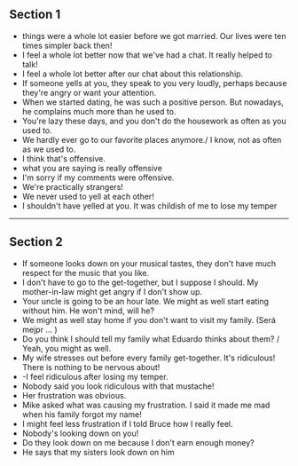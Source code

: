 ## Section 1

- things were a whole lot easier before we got married. Our lives were ten times simpler back then!
- I feel a whole lot better now that we've had a chat. It really helped  to talk!
- I feel a whole lot better after our chat about this relationship.
- If someone yells at you, they speak to you very loudly, perhaps because they're angry or want your attention.
- When we started dating, he was such a positive person. But nowadays, he complains much more than he used to.
- You're lazy these days, and you don't do the housework as often as you used to.
- We hardly ever go to our favorite places anymore./ I know, not as often as we used to.
- I think that's offensive.
- what you are saying is really offensive
- I'm sorry if my comments were offensive.
- We're practically strangers!
- We never used to yell at each other!
- I shouldn't have yelled at you. It was childish of me to lose my temper

-------------------------------------------------
## Section 2

- If someone looks down on your musical tastes, they don't have much respect for the music that you like.
- I don't have to go to the get-together, but I suppose I should. My mother-in-law might get angry if I don't show up.
- Your uncle is going to be an hour late. We might as well start eating without him. He won't mind, will he?
- We might as well stay home if you don't want to visit my family. (Será mejpr ... )
- Do you think I should tell my family what Eduardo thinks about them? / Yeah, you might as well.
- My wife stresses out before every family get-together. It's ridiculous! There is nothing to be nervous  about!
- -I feel ridiculous after losing my temper.
- Nobody said you look ridiculous with that mustache!
 -  Her frustration was obvious.
 -  Mike asked what was causing my frustration. I said it made me mad when his family forgot my name!
- I might feel less frustration if I told Bruce how I really feel.
- Nobody's looking down on you!
- Do they look down on me because I don't earn enough money?
- He says that my sisters look down on him
